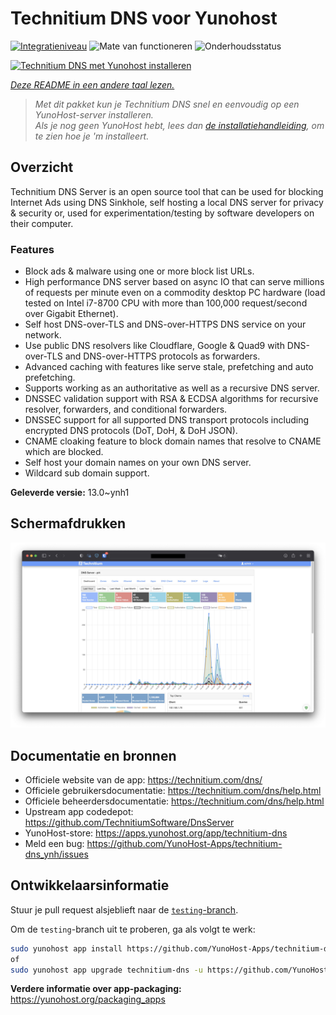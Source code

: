 <!--
NB: Deze README is automatisch gegenereerd door <https://github.com/YunoHost/apps/tree/master/tools/readme_generator>
Hij mag NIET handmatig aangepast worden.
-->

# Technitium DNS voor Yunohost

[![Integratieniveau](https://dash.yunohost.org/integration/technitium-dns.svg)](https://ci-apps.yunohost.org/ci/apps/technitium-dns/) ![Mate van functioneren](https://ci-apps.yunohost.org/ci/badges/technitium-dns.status.svg) ![Onderhoudsstatus](https://ci-apps.yunohost.org/ci/badges/technitium-dns.maintain.svg)

[![Technitium DNS met Yunohost installeren](https://install-app.yunohost.org/install-with-yunohost.svg)](https://install-app.yunohost.org/?app=technitium-dns)

*[Deze README in een andere taal lezen.](./ALL_README.md)*

> *Met dit pakket kun je Technitium DNS snel en eenvoudig op een YunoHost-server installeren.*  
> *Als je nog geen YunoHost hebt, lees dan [de installatiehandleiding](https://yunohost.org/install), om te zien hoe je 'm installeert.*

## Overzicht

Technitium DNS Server is an open source tool that can be used for blocking Internet Ads using DNS Sinkhole, self hosting a local DNS server for privacy & security or, used for experimentation/testing by software developers on their computer.

### Features

- Block ads & malware using one or more block list URLs.
- High performance DNS server based on async IO that can serve millions of requests per minute even on a commodity desktop PC hardware (load tested on Intel i7-8700 CPU with more than 100,000 request/second over Gigabit Ethernet).
- Self host DNS-over-TLS and DNS-over-HTTPS DNS service on your network.
- Use public DNS resolvers like Cloudflare, Google & Quad9 with DNS-over-TLS and DNS-over-HTTPS protocols as forwarders.
- Advanced caching with features like serve stale, prefetching and auto prefetching.
- Supports working as an authoritative as well as a recursive DNS server.
- DNSSEC validation support with RSA & ECDSA algorithms for recursive resolver, forwarders, and conditional forwarders.
- DNSSEC support for all supported DNS transport protocols including encrypted DNS protocols (DoT, DoH, & DoH JSON).
- CNAME cloaking feature to block domain names that resolve to CNAME which are blocked.
- Self host your domain names on your own DNS server.
- Wildcard sub domain support.


**Geleverde versie:** 13.0~ynh1

## Schermafdrukken

![Schermafdrukken van Technitium DNS](./doc/screenshots/screenshot.png)

## Documentatie en bronnen

- Officiele website van de app: <https://technitium.com/dns/>
- Officiele gebruikersdocumentatie: <https://technitium.com/dns/help.html>
- Officiele beheerdersdocumentatie: <https://technitium.com/dns/help.html>
- Upstream app codedepot: <https://github.com/TechnitiumSoftware/DnsServer>
- YunoHost-store: <https://apps.yunohost.org/app/technitium-dns>
- Meld een bug: <https://github.com/YunoHost-Apps/technitium-dns_ynh/issues>

## Ontwikkelaarsinformatie

Stuur je pull request alsjeblieft naar de [`testing`-branch](https://github.com/YunoHost-Apps/technitium-dns_ynh/tree/testing).

Om de `testing`-branch uit te proberen, ga als volgt te werk:

```bash
sudo yunohost app install https://github.com/YunoHost-Apps/technitium-dns_ynh/tree/testing --debug
of
sudo yunohost app upgrade technitium-dns -u https://github.com/YunoHost-Apps/technitium-dns_ynh/tree/testing --debug
```

**Verdere informatie over app-packaging:** <https://yunohost.org/packaging_apps>
